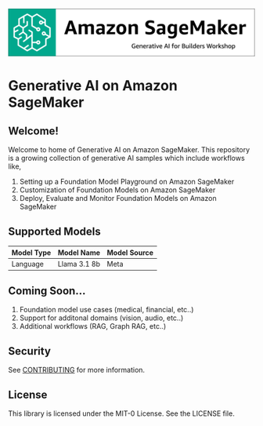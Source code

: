 ![Banner](/media/smbanner.png)
# Generative AI on Amazon SageMaker

## Welcome!

Welcome to home of Generative AI on Amazon SageMaker. This repository is a growing collection of generative AI samples which include workflows like,
1. Setting up a Foundation Model Playground on Amazon SageMaker
2. Customization of Foundation Models on Amazon SageMaker
3. Deploy, Evaluate and Monitor Foundation Models on Amazon SageMaker


## Supported Models
| Model Type  | Model Name          | Model Source             |
|-------------|---------------------|--------------------------|
| Language    | Llama 3.1 8b               | Meta                |

## Coming Soon...

1. Foundation model use cases (medical, financial, etc..)
2. Support for additonal domains (vision, audio, etc..)
3. Additional workflows (RAG, Graph RAG, etc..)


## Security

See [CONTRIBUTING](CONTRIBUTING.md#security-issue-notifications) for more information.

## License

This library is licensed under the MIT-0 License. See the LICENSE file.

